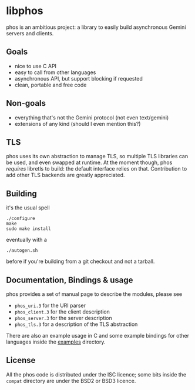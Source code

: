 # libphos

phos is an ambitious project: a library to easily build asynchronous
Gemini servers and clients.

## Goals

- nice to use C API
- easy to call from other languages
- asynchronous API, but support blocking if requested
- clean, portable and free code

## Non-goals

- everything that's not the Gemini protocol (not even text/gemini)
- extensions of any kind (should I even mention this?)

## TLS

phos uses its own abstraction to manage TLS, so multiple TLS libraries
can be used, and even swapped at runtime.  At the moment though, phos
*requires* libretls to build: the default interface relies on that.
Contribution to add other TLS backends are greatly appreciated.

## Building

it's the usual spell

	./configure
	make
	sudo make install

eventually with a

	./autogen.sh

before if you're building from a git checkout and not a tarball.

## Documentation, Bindings & usage

phos provides a set of manual page to describe the modules, please see

 - `phos_uri.3` for the URI parser
 - `phos_client.3` for the client description
 - `phos_server.3` for the server description
 - `phos_tls.3` for a description of the TLS abstraction

There are also an example usage in C and some example bindings for
other languages inside the [examples](./examples) directory.

## License

All the phos code is distributed under the ISC licence; some bits
inside the `compat` directory are under the BSD2 or BSD3 licence.
